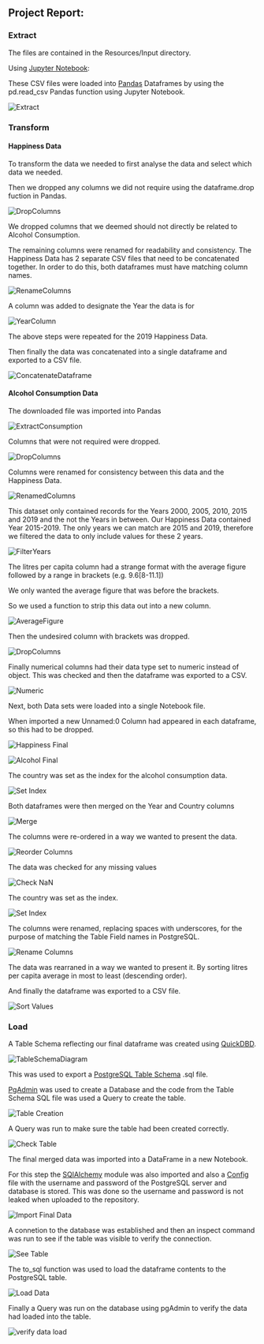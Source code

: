 ## Project Report:<a id="report"></a>

### Extract<a id="extract"></a>

The files are contained in the Resources/Input directory.

Using [Jupyter Notebook](#notebook):

These CSV files were loaded into [Pandas](#pandas) Dataframes by using the pd.read_csv Pandas function using Jupyter Notebook.

![Extract](../Images/extract.png)

### Transform<a id="transform"></a>

#### Happiness Data<a id="happiness-data"></a>

To transform the data we needed to first analyse the data and select which data we needed.

Then we dropped any columns we did not require using the dataframe.drop fuction in Pandas.

![DropColumns](../Images/drop_columns.png)

We dropped columns that we deemed should not directly be related to Alcohol Consumption.

The remaining columns were renamed for readability and consistency. The Happiness Data has 2 separate CSV files that need to be concatenated together. In order to do this, both dataframes must have matching column names.

![RenameColumns](../Images/rename_columns.png)

A column was added to designate the Year the data is for

![YearColumn](../Images/year_column.png)

The above steps were repeated for the 2019 Happiness Data.

Then finally the data was concatenated into a single dataframe and exported to a CSV file.

![ConcatenateDataframe](../Images/concatenate.png)


#### Alcohol Consumption Data<a id="alcohol-data"></a>

The downloaded file was imported into Pandas

![ExtractConsumption](../Images/extract2.png)

Columns that were not required were dropped.

![DropColumns](../Images/drop_columns2.png)

Columns were renamed for consistency between this data and the Happiness Data.

![RenamedColumns](../Images/rename_columns2.png)

This dataset only contained records for the Years 2000, 2005, 2010, 2015 and 2019 and the not the Years in between. Our Happiness Data contained Year 2015-2019. The only years we can match are 2015 and 2019, therefore we filtered the data to only include values for these 2 years.

![FilterYears](../Images/filter_years.png)

The litres per capita column had a strange format with the average figure followed by a range in brackets (e.g. 9.6[8-11.1])

We only wanted the average figure that was before the brackets.

So we used a function to strip this data out into a new column.

![AverageFigure](../Images/average_figure.png)

Then the undesired column with brackets was dropped.

![DropColumns](../Images/drop_columns3.png)

Finally numerical columns had their data type set to numeric instead of object. This was checked and then the dataframe was exported to a CSV.

![Numeric](../Images/numeric.png)

Next, both Data sets were loaded into a single Notebook file.

When imported a new Unnamed:0 Column had appeared in each dataframe, so this had to be dropped.

![Happiness Final](../Images/happiness_final.png)

![Alcohol Final](../Images/alcohol_final.png)

The country was set as the index for the alcohol consumption data.

![Set Index](../Images/set_index.png)

Both dataframes were then merged on the Year and Country columns

![Merge](../Images/merge.png)

The columns were re-ordered in a way we wanted to present the data.

![Reorder Columns](../Images/reorder.png)

The data was checked for any missing values

![Check NaN](../Images/check_nan.png)

The country was set as the index.

![Set Index](../Images/set_index2.png)

The columns were renamed, replacing spaces with underscores, for the purpose of matching the Table Field names in PostgreSQL.

![Rename Columns](../Images/rename_columns3.png)

The data was rearraned in a way we wanted to present it. By sorting litres per capita average in most to least (descending order).

And finally the dataframe was exported to a CSV file.

![Sort Values](../Images/sort_values.png)

### Load<a id="load"></a>

A Table Schema reflecting our final dataframe was created using [QuickDBD](#quickdbd).

![TableSchemaDiagram](../Table%20Schema/Table-Schema-Diagram.png)

This was used to export a [PostgreSQL Table Schema](../Table%20Schema/Table%20Schema.sql) .sql file.

[PgAdmin](https://www.pgadmin.org/) was used to create a Database and the code from the Table Schema SQL file was used a Query to create the table.

![Table Creation](../Images/table_creation.png)

A Query was run to make sure the table had been created correctly.

![Check Table](../Images/check_table.png)

The final merged data was imported into a DataFrame in a new Notebook.

For this step the [SQlAlchemy](https://pypi.org/project/SQLAlchemy/) module was also imported and also a [Config](../README.md/#config) file with the username and password of the PostgreSQL server and database is stored. This was done so the username and password is not leaked when uploaded to the repository.


![Import Final Data](../Images/import_final.png)

A connetion to the database was established and then an inspect command was run to see if the table was visible to verify the connection.


![See Table](../Images/see_table.png)

The to_sql function was used to load the dataframe contents to the PostgreSQL table.

![Load Data](../Images/load.png)

Finally a Query was run on the database using pgAdmin to verify the data had loaded into the table.

![verify data load](../Images/verify_load.png)